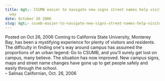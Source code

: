 ```yaml
---
title: &gt;- CSUMB easier to navigate new signs street names help visitors find
  way
date: October 26 2006
slug: &gt;- csumb-easier-to-navigate-new-signs-street-names-help-visitors-find-way
---
```


 



<span class="date">Posted on Oct 26, 2006    </span>
Coming to California State University, Monterey Bay, has been a
mystifying experience for plenty of visitors and residents. The
difficulty in finding one&apos;s way around campus has assumed the
proportions of an urban legend: Go to CSUMB, and you&apos;ll surely get
lost on campus, many believe. The situation has now improved. New
campus signs, maps and street name changes have gone up to get
people safely and easily through the school.<br>
&#x2013; Salinas Californian, Oct. 26, 2006<br/></br>




```
